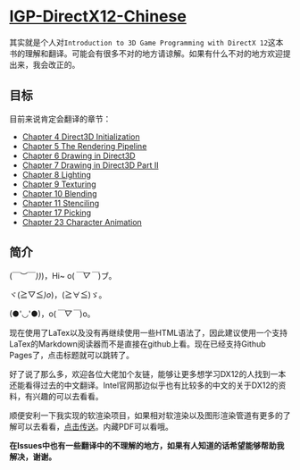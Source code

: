 # [IGP-DirectX12-Chinese](https://linkclinton.github.io/IGP-DirectX12-Chinese/)

其实就是个人对`Introduction to 3D Game Programming with DirectX 12`这本书的理解和翻译。可能会有很多不对的地方请谅解。如果有什么不对的地方欢迎提出来，我会改正的。

## 目标

目前来说肯定会翻译的章节：

- [Chapter 4 Direct3D Initialization](./Chapter%204%20Direct3D%20Initialization.html)
- [Chapter 5 The Rendering Pipeline](./Chapter%205%20The%20Rendering%20Pipeline.html)
- [Chapter 6 Drawing in Direct3D](./Chapter%206%20Drawing%20in%20Direct3D.html)
- [Chapter 7 Drawing in Direct3D Part II](./Chapter%207%20Drawing%20in%20Direct3D%20Part%20II.html)
- [Chapter 8 Lighting](./Chapter%208%20Lighting.html)
- [Chapter 9 Texturing]()
- [Chapter 10 Blending]()
- [Chapter 11 Stenciling]()
- [Chapter 17 Picking]()
- [Chapter 23 Character Animation]()

## 简介

\(￣︶￣*\))*)，Hi~ o(*￣▽￣*)ブ。

ヾ(≧▽≦*)o*)，(≧∀≦)ゞ。

(●'◡'●)，o(*￣▽￣*)o。

现在使用了LaTex以及没有再继续使用一些HTML语法了，因此建议使用一个支持LaTex的Markdown阅读器而不是直接在github上看。现在已经支持Github Pages了，点击标题就可以跳转了。

好了说了那么多，欢迎各位大佬加个友链，能够让更多想学习DX12的人找到一本还能看得过去的中文翻译。Intel官网那边似乎也有比较多的中文的关于DX12的资料，有兴趣的可以去看看。

顺便安利一下我实现的软渲染项目，如果相对软渲染以及图形渲染管道有更多的了解可以去看看，[点击传送](https://github.com/LinkClinton/SoftwareGraphics)。内藏PDF可以看哦。

**在Issues中也有一些翻译中的不理解的地方，如果有人知道的话希望能够帮助我解决，谢谢。**
